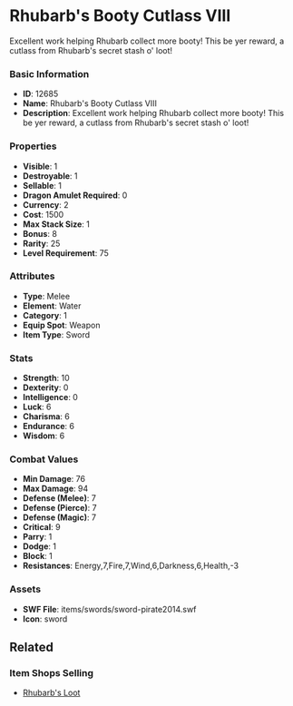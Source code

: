 # Rhubarb's Booty Cutlass VIII

Excellent work helping Rhubarb collect more booty! This be yer reward, a cutlass from Rhubarb's secret stash o' loot!

### Basic Information

- **ID**: 12685
- **Name**: Rhubarb&#039;s Booty Cutlass VIII
- **Description**: Excellent work helping Rhubarb collect more booty! This be yer reward, a cutlass from Rhubarb&#039;s secret stash o&#039; loot!

### Properties

- **Visible**: 1
- **Destroyable**: 1
- **Sellable**: 1
- **Dragon Amulet Required**: 0
- **Currency**: 2
- **Cost**: 1500
- **Max Stack Size**: 1
- **Bonus**: 8
- **Rarity**: 25
- **Level Requirement**: 75

### Attributes

- **Type**: Melee
- **Element**: Water
- **Category**: 1
- **Equip Spot**: Weapon
- **Item Type**: Sword

### Stats

- **Strength**: 10
- **Dexterity**: 0
- **Intelligence**: 0
- **Luck**: 6
- **Charisma**: 6
- **Endurance**: 6
- **Wisdom**: 6

### Combat Values

- **Min Damage**: 76
- **Max Damage**: 94
- **Defense (Melee)**: 7
- **Defense (Pierce)**: 7
- **Defense (Magic)**: 7
- **Critical**: 9
- **Parry**: 1
- **Dodge**: 1
- **Block**: 1
- **Resistances**: Energy,7,Fire,7,Wind,6,Darkness,6,Health,-3

### Assets

- **SWF File**: items/swords/sword-pirate2014.swf
- **Icon**: sword

## Related

### Item Shops Selling

- [Rhubarb's Loot](../item-shops/417-rhubarb-s-loot.md)

